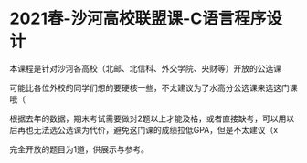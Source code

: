 # 2021春-沙河高校联盟课-C语言程序设计

本课程是针对沙河各高校（北邮、北信科、外交学院、央财等）开放的公选课

可能比各位外校的同学们想的要硬核一些，不太建议为了水高分公选课来选这门课哦（

根据去年的数据，期末考试需要做对2题以上才能及格，或者直接缺考，可以用以后再也无法选公选课为代价，避免这门课的成绩拉低GPA，但是不太建议（x

完全开放的题目为1道，供展示与参考。

